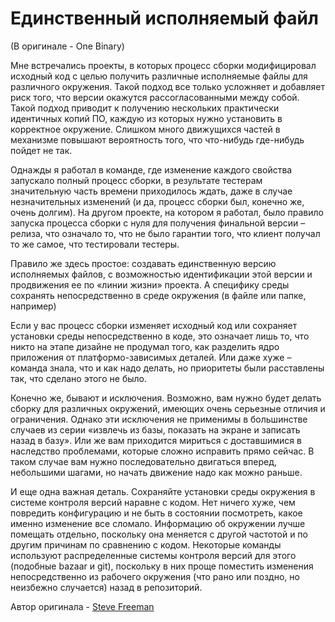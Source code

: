 # Единственный исполняемый файл
(В оригинале - One Binary)

Мне встречались проекты, в которых процесс сборки модифицировал исходный код с целью получить различные исполняемые файлы для различного окружения. Такой подход все только усложняет и добавляет риск того, что версии окажутся рассогласованными между собой. Такой подход приводит к получению нескольких практически идентичных копий ПО, каждую из которых нужно установить в корректное окружение. Слишком много движущихся частей в механизме повышают вероятность того, что что-нибудь где-нибудь пойдет не так.

Однажды я работал в команде, где изменение каждого свойства запускало полный процесс сборки, в результате тестерам значительную часть времени приходилось ждать, даже в случае незначительных изменений (и да, процесс сборки был, конечно же, очень долгим). На другом проекте, на котором я работал, было правило запуска процесса сборки с нуля для получения финальной версии – релиза, что означало то, что не было гарантии того, что клиент получал то же самое, что тестировали тестеры.

Правило же здесь простое: создавать единственную версию исполняемых файлов, с возможностью идентификации этой версии и продвижения ее по «линии жизни» проекта. А специфику среды сохранять непосредственно в среде окружения (в файле или папке, например)

Если у вас процесс сборки изменяет исходный код или сохраняет установки среды непосредственно в коде, это означает лишь то, что никто на этапе дизайне не продумал того, как разделить ядро приложения от платформо-зависимых деталей. Или даже хуже – команда знала, что и как надо делать, но приоритеты были расставлены так, что сделано этого не было.

Конечно же, бывают и исключения. Возможно, вам нужно будет делать сборку для различных окружений, имеющих очень серьезные отличия и ограничения. Однако эти исключения не применимы в большинстве случаев из серии «извлечь из базы, показать на экране и записать назад в базу». Или же вам приходится мириться с доставшимися в наследство проблемами, которые сложно исправить прямо сейчас. В таком случае вам нужно последовательно двигаться вперед, небольшими шагами, но начать движение надо как можно раньше.

И еще одна важная деталь. Сохраняйте установки среды окружения в системе контроля версий наравне с кодом. Нет ничего хуже, чем повредить конфигурацию и не быть в состоянии посмотреть, какое именно изменение все сломало. Информацию об окружении лучше помещать отдельно, поскольку она меняется с другой частотой и по другим причинам по сравнению с кодом. Некоторые команды используют распределенные системы контроля версий для этого (подобные bazaar и git), поскольку в них проще поместить изменения непосредственно из рабочего окружения (что рано или поздно, но неизбежно случается) назад в репозиторий.

Автор оригинала - [Steve Freeman](http://programmer.97things.oreilly.com/wiki/index.php/Steve_Freeman)